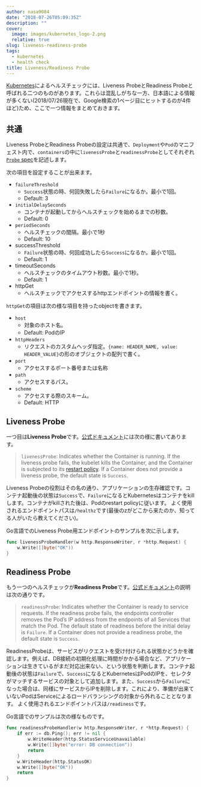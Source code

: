 ```yaml
---
author: nasa9084
date: "2018-07-26T05:09:35Z"
description: ""
cover:
  image: images/kubernetes_logo-2.png
  relative: true
slug: liveness-readiness-probe
tags:
  - kubernetes
  - health check
title: Liveness/Readiness Probe
---
```



[Kubernetes](https://kubernetes.io)によるヘルスチェックには、Liveness ProbeとReadiness Probeと呼ばれる二つのものがあります。これらは混乱しがちな一方、日本語による情報が多くない(2018/07/26現在で、Google検索の1ページ目にヒットするのが4件ほど)ため、ここで一つ情報をまとめておきます。

## 共通

Liveness ProbeとReadiness Probeの設定は共通で、`Deployment`や`Pod`のマニフェスト内で、`containers`の中に`livenessProbe`と`readinessProbe`としてそれぞれ[`Probe` spec](https://v1-10.docs.kubernetes.io/docs/reference/generated/kubernetes-api/v1.10/#probe-v1-core)を記述します。

次の項目を設定することが出来ます。

* `failureThreshold`
    * `Success`状態の時、何回失敗したら`Failure`になるか。最小で1回。
    * Default: 3
* `initialDelaySeconds`
    * コンテナが起動してからヘルスチェックを始めるまでの秒数。
    * Default: 0
* `periodSeconds`
    * ヘルスチェックの間隔。最小で1秒
    * Default: 10
* successThreshold
    * `Failure`状態の時、何回成功したら`Success`になるか。最小で1回。
    * Default: 1
* timeoutSeconds
    *  ヘルスチェックのタイムアウト秒数。最小で1秒。
    *  Default: 1
* httpGet
    * ヘルスチェックでアクセスするhttpエンドポイントの情報を書く。

`httpGet`の項目は次の様な項目を持ったobjectを書きます。


* `host`
    * 対象のホスト名。
    * Default: PodのIP
* `httpHeaders`
    * リクエストのカスタムヘッダ指定。`{name: HEADER_NAME, value: HEADER_VALUE}`の形のオブジェクトの配列で書く。
* `port`
    * アクセスするポート番号または名称
* `path`
    * アクセスするパス。
* `scheme`
    * アクセスする際のスキーム。
    * Default: HTTP

## Liveness Probe

一つ目は**Liveness Probe**です。[公式ドキュメント](https://kubernetes.io/docs/concepts/workloads/pods/pod-lifecycle/#container-probes)には次の様に書いてあります。

> `livenessProbe`: Indicates whether the Container is running. If the liveness probe fails, the kubelet kills the Container, and the Container is subjected to its [restart policy](https://kubernetes.io/docs/concepts/workloads/pods/pod-lifecycle/#restart-policy). If a Container does not provide a liveness probe, the default state is `Success`.

Liveness Probeの役割はその名の通り、アプリケーションの生存確認です。コンテナ起動後の状態は`Success`で、`Failure`になるとKubernetesはコンテナをkillします。コンテナがkillされた後は、Podのrestart policyに従います。
よく使用されるエンドポイントパスは`/healthz`です(最後のzがどこから来たのか、知ってる人がいたら教えてください)。

Go言語でのLiveness Probe用エンドポイントのサンプルを次に示します。

``` go
func livenessProbeHandler(w http.ResponseWriter, r *http.Request) {
    w.Write([]byte("OK"))
}
```

## Readiness Probe

もう一つのヘルスチェックが**Readiness Probe**です。[公式ドキュメント](https://kubernetes.io/docs/concepts/workloads/pods/pod-lifecycle/#container-probes)の説明は次の通りです。

> `readinessProbe`: Indicates whether the Container is ready to service requests. If the readiness probe fails, the endpoints controller removes the Pod’s IP address from the endpoints of all Services that match the Pod. The default state of readiness before the initial delay is `Failure`. If a Container does not provide a readiness probe, the default state is `Success`.

ReadinessProbeは、サービスがリクエストを受け付けられる状態かどうかを確認します。例えば、DB接続の初期化処理に時間がかかる場合など、アプリケーションは生きているがまだ対応出来ない、という状態を判断します。コンテナ起動後の状態は`Failure`で、`Success`になるとKubernetesはPodのIPを、セレクタがマッチするサービスの対象として追加します。また、`Success`から`Failure`になった場合は、同様にサービスからIPを削除します。これにより、準備が出来ていないPodはServiceによるロードバランシングの対象から外れることとなります。
よく使用されるエンドポイントパスは`/readiness`です。

Go言語でのサンプルは次の様なものです。

``` go
func readinessProbeHandler(w http.ResponseWriter, r *http.Request) {
    if err := db.Ping(); err != nil {
        w.WriteHeader(http.StatusServiceUnavailable)
        w.Write([]byte("error: DB connection"))
        return
    }
    w.WriteHeader(http.StatusOK)
    w.Write([]byte("OK"))
    return
}
```

